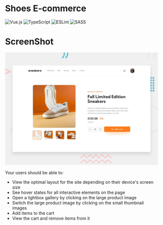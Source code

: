# Shoes E-commerce

![Vue.js](https://img.shields.io/badge/vuejs-3.0-green?style=flat&logo=vuedotjs&logoColor=%234FC08D) ![TypeScript](https://img.shields.io/badge/typescript-4.1-blue?style=flat&logo=typescript&logoColor=blue) ![ESLint](https://img.shields.io/badge/ESLint-6.7-purple?style=flat&logo=eslint&logoColor=purple) ![SASS](https://img.shields.io/badge/SASS-1.52-pink?style=flat&logo=SASS&logoColor=pink)

# ScreenShot

![Design preview for the E-commerce product page coding challenge](./public/design/desktop-preview.jpg)

Your users should be able to:

- View the optimal layout for the site depending on their device's screen size
- See hover states for all interactive elements on the page
- Open a lightbox gallery by clicking on the large product image
- Switch the large product image by clicking on the small thumbnail images
- Add items to the cart
- View the cart and remove items from it
